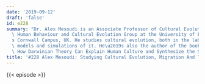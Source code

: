 ```yaml
---
date: '2019-09-12'
draft: 'false'
id: e228
summary: "Dr. Alex Mesoudi is an Associate Professor of Cultural Evolution at the\
  \ Human Behaviour and Cultural Evolution Group at the University of Exeter\u2019\
  s Cornwall Campus, UK. He studies cultural evolution, both in the lab and by constructing\
  \ models and simulations of it. He\u2019s also the author of the book Cultural Evolution:\
  \ How Darwinian Theory Can Explain Human Culture and Synthesize the Social Sciences."
title: '#228 Alex Mesoudi: Studying Cultural Evolution, Migration And Transmission'
---
```

{{< episode >}}
